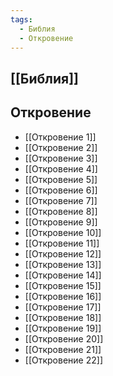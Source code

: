 ```yaml
---
tags:
  - Библия
  - Откровение
---
```

## [[Библия]]
## Откровение
- [[Откровение 1]]
- [[Откровение 2]]
- [[Откровение 3]]
- [[Откровение 4]]
- [[Откровение 5]]
- [[Откровение 6]]
- [[Откровение 7]]
- [[Откровение 8]]
- [[Откровение 9]]
- [[Откровение 10]]
- [[Откровение 11]]
- [[Откровение 12]]
- [[Откровение 13]]
- [[Откровение 14]]
- [[Откровение 15]]
- [[Откровение 16]]
- [[Откровение 17]]
- [[Откровение 18]]
- [[Откровение 19]]
- [[Откровение 20]]
- [[Откровение 21]]
- [[Откровение 22]]
